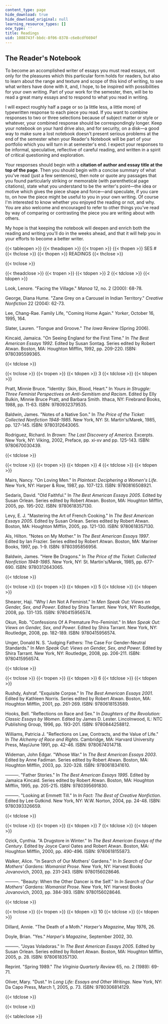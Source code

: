 ```yaml
---
content_type: page
hide_download: true
hide_download_original: null
learning_resource_types: []
ocw_type: ''
title: Readings
uid: 1088743f-bbdc-8f06-8378-c6e8cdf6694f
---
```


The Reader's Notebook
---------------------

To become an accomplished writer of essays you must read essays, not only for the pleasures which this particular form holds for readers, but also to learn about the range and texture and scope of this kind of writing, to see what writers have done with it, and, I hope, to be inspired with possibilities for your own writing. Part of your work for the semester, then, will be to read a great many essays and to respond to what you read in writing.

I will expect roughly half a page or so (a little less, a little more) of typewritten response to each piece you read. If you want to combine responses to two or three selections because of subject matter or style or whatever, your combined response should be correspondingly longer. Keep your notebook on your hard drive also, and for security, on a disk—a good way to make sure a lost notebook doesn't present serious problems at the end of the semester when your Reader's Notebook will be part of your portfolio which you will turn in at semester's end. I expect your responses to be informal, speculative, reflective of careful reading, and written in a spirit of critical questioning and exploration.

Your responses should begin with a **citation of author and essay title at the top of the page**. Then you should begin with a concise summary of what you've read (just a few sentences), then note or quote any passages that you found particularly striking or memorable (with parenthetical page citations), state what you understand to be the writer's point—the idea or motive which gives the piece shape and force—and speculate, if you care to, on how the piece might be useful to you in your own writing. Of course I'm interested to know whether you enjoyed the reading or not, and why. You are also welcome and encouraged to refer to other things you've read by way of comparing or contrasting the piece you are writing about with others.

My hope is that keeping the notebook will deepen and enrich both the reading and writing you'll do in the weeks ahead, and that it will help you in your efforts to become a better writer.

{{< tableopen >}}
{{< theadopen >}}
{{< tropen >}}
{{< thopen >}}
SES #
{{< thclose >}}
{{< thopen >}}
READINGS
{{< thclose >}}

{{< trclose >}}

{{< theadclose >}}
{{< tropen >}}
{{< tdopen >}}
2
{{< tdclose >}}
{{< tdopen >}}


Look, Lenore. "Facing the Village." _Manoa_ 12, no. 2 (2000): 68-78.

George, Diana Hume. "Zane Grey on a Carousel in Indian Territory." _Creative Nonfiction_ 22 (2004): 62-73.

Lee, Chang-Rae. Family Life, "Coming Home Again." _Yorker_, October 16, 1995, 164.

Slater, Lauren. "Tongue and Groove." _The Iowa Review_ (Spring 2006).

Kincaid, Jamaica. "On Seeing England for the First Time." In _The Best American Essays 1992_. Edited by Susan Sontag. Series edited by Robert Atwan. Boston, MA: Houghton Mifflin, 1992, pp. 209-220. ISBN: 9780395599365.


{{< tdclose >}}

{{< trclose >}}
{{< tropen >}}
{{< tdopen >}}
3
{{< tdclose >}}
{{< tdopen >}}


Pratt, Minnie Bruce. "Identity: Skin, Blood, Heart." In _Yours in Struggle: Three Feminist Perspectives on Anti-Semitism and Racism_. Edited by Elly Bulkin, Minnie Bruce Pratt, and Barbara Smith. Ithaca, NY: Firebrand Books, 1988, pp. 11-63. ISBN: 9780932379535.

Baldwin, James. "Notes of a Native Son." In _The Price of the Ticket: Collected Nonfiction 1948-1985_. New York, NY: St. Martin's/Marek, 1985, pp. 127-145. ISBN: 9780312643065.

Rodriguez, Richard. In _Brown: The Last Discovery of America_. Excerpts. New York, NY: Viking, 2002, Preface, pp. xi-xv and pp. 125-143. ISBN: 9780670030439.


{{< tdclose >}}

{{< trclose >}}
{{< tropen >}}
{{< tdopen >}}
4
{{< tdclose >}}
{{< tdopen >}}


Mairs, Nancy. "On Loving Men." In _Plaintext: Deciphering a Women's Life_. New York, NY: Harper & Row, 1987, pp. 107-123. ISBN: 9780816508921.

Sedaris, David. "Old Faithful." In _The Best American Essays 2005_. Edited by Susan Orlean. Series edited by Robert Atwan. Boston, MA: Houghton Mifflin, 2005, pp. 195-202. ISBN: 9780618357130.

Levy, E. J. "Mastering the Art of French Cooking." In _The Best American Essays 2005_. Edited by Susan Orlean. Series edited by Robert Atwan. Boston, MA: Houghton Mifflin, 2005, pp. 121-130. ISBN: 9780618357130.

Als, Hilton. "Notes on My Mother." In _The Best American Essays 1997_. Edited by Ian Frazier. Series edited by Robert Atwan. Boston, MA: Mariner Books, 1997, pp. 1-9. ISBN: 9780395856956.

Baldwin, James. "Here Be Dragons." In _The Price of the Ticket: Collected Nonfiction 1948-1985_. New York, NY: St. Martin's/Marek, 1985, pp. 677-690. ISBN: 9780312643065.


{{< tdclose >}}

{{< trclose >}}
{{< tropen >}}
{{< tdopen >}}
5
{{< tdclose >}}
{{< tdopen >}}


Shearer, Haji. "Why I Am Not A Feminist." In _Men Speak Out: Views on Gender, Sex, and Power_. Edited by Shira Tarrant. New York, NY: Routledge, 2008, pp. 131-135. ISBN: 9780415956574.

Okun, Rob. "Confessions Of A Premature Pro-Feminist." In _Men Speak Out: Views on Gender, Sex, and Power_. Edited by Shira Tarrant. New York, NY: Routledge, 2008, pp. 182-189. ISBN: 9780415956574.

Unger, Donald N. S. "Judging Fathers: The Case For Gender-Neutral Standards." In _Men Speak Out: Views on Gender, Sex, and Power_. Edited by Shira Tarrant. New York, NY: Routledge, 2008, pp. 206-211. ISBN: 9780415956574.


{{< tdclose >}}

{{< trclose >}}
{{< tropen >}}
{{< tdopen >}}
6
{{< tdclose >}}
{{< tdopen >}}


Rushdy, Ashraf. "Exquisite Corpse." In _The Best American Essays 2001_. Edited by Kathleen Norris. Series edited by Robert Atwan. Boston, MA: Houghton Mifflin, 2001, pp. 261-269. ISBN: 9780618153589.

Hooks, Bell. "Reflections on Race and Sex." In _Daughters of the Revolution: Classic Essays by Women_. Edited by James D. Lester. Lincolnwood, IL: NTC Publishing Group, 1996, pp. 193-201. ISBN: 9780844258812.

Williams, Patricia J. "Reflections on Law, Contracts, and the Value of Life." In _The Alchemy of Race and Rights_. Cambridge, MA: Harvard University Press, May/June 1991, pp. 42-46. ISBN: 9780674014718.

Wideman, John Edgar. "Whose War." In _The Best American Essays 2003_. Edited by Anne Fadiman. Series edited by Robert Atwan. Boston, MA: Houghton Mifflin, 2003, pp. 320-328. ISBN: 9780618341610.

———. "Father Stories." In _The Best American Essays 1995_. Edited by Jamaica Kincaid. Series edited by Robert Atwan. Boston, MA: Houghton Mifflin, 1995, pp. 205-215. ISBN: 9780395691830.

———. "Looking at Emmett Till." In _In Fact: The Best of Creative Nonfiction_. Edited by Lee Gutkind. New York, NY: W.W. Norton, 2004, pp. 24-48. ISBN: 9780393326659.


{{< tdclose >}}

{{< trclose >}}
{{< tropen >}}
{{< tdopen >}}
7
{{< tdclose >}}
{{< tdopen >}}


Ozick, Cynthia. "A Drugstore in Winter." In _The Best American Essays of the Century_. Edited by Joyce Carol Oates and Robert Atwan. Boston, MA: Houghton Mifflin, 2000, pp. 490-496. ISBN: 9780618155873.

Walker, Alice. "In Search of Our Mothers' Gardens." In _In Search of Our Mothers' Gardens: Womanist Prose_. New York, NY: Harvest Books Jovanovich, 2003, pp. 231-243. ISBN: 9780156028646.

———. "Beauty: When the Other Dancer is the Self." In _In Search of Our Mothers' Gardens: Womanist Prose_. New York, NY: Harvest Books Jovanovich, 2003, pp. 384-393. ISBN: 9780156028646.


{{< tdclose >}}

{{< trclose >}}
{{< tropen >}}
{{< tdopen >}}
10
{{< tdclose >}}
{{< tdopen >}}


Dillard, Annie. "The Death of a Moth." _Harper's Magazine_, May 1976, 26.

Doyle, Brian. "Yes." _Harper's Magazine_, September 2002, 30.

———. "Joyas Voladoras." In _The Best American Essays 2005_. Edited by Susan Orlean. Series edited by Robert Atwan. Boston, MA: Houghton Mifflin, 2005, p. 28. ISBN: 9780618357130.

Reprint. "Spring 1989." _The Virginia Quarterly Review_ 65, no. 2 (1989): 69-71.

Oliver, Mary. "Dust." In _Long Life: Essays and Other Writings_. New York, NY: Da Capo Press, March 1, 2005, p. 73. ISBN: 9780306814129.


{{< tdclose >}}

{{< trclose >}}

{{< tableclose >}}